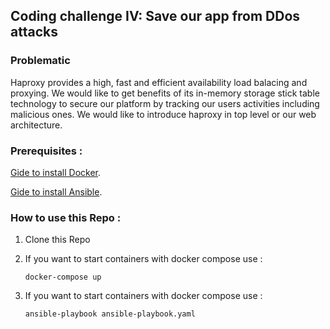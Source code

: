 ## Coding challenge IV: Save our app from DDos attacks
### Problematic
Haproxy provides a high, fast and efficient availability load balacing and proxying.
We would like to get benefits of its in-memory storage stick table technology to secure our platform by tracking our users activities including malicious ones. 
We would like to introduce haproxy in top level or our web architecture.

### Prerequisites :
[Gide to install Docker](https://docs.docker.com/engine/install/).

[Gide to install Ansible](https://docs.ansible.com/ansible/latest/installation_guide/intro_installation.html).

### How to use this Repo :
1. Clone this Repo
2. If you want to start containers with docker compose use :

      `docker-compose up`

3. If you want to start containers with docker compose use :

      `ansible-playbook ansible-playbook.yaml`
